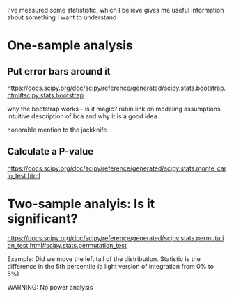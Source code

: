 I've measured some statististic, which I believe gives me useful information about something I want to understand

# One-sample analysis

## Put error bars around it

https://docs.scipy.org/doc/scipy/reference/generated/scipy.stats.bootstrap.html#scipy.stats.bootstrap

why the bootstrap works - is it magic? rubin link on modeling assumptions. intuitive description of bca and why it is a good idea

honorable mention to the jackknife

## Calculate a P-value

https://docs.scipy.org/doc/scipy/reference/generated/scipy.stats.monte_carlo_test.html

# Two-sample analyis: Is it significant?

https://docs.scipy.org/doc/scipy/reference/generated/scipy.stats.permutation_test.html#scipy.stats.permutation_test

Example: Did we move the left tail of the distribution. Statistic is the difference in the 5th percentile (a light version of integration from 0% to 5%)

WARNING: No power analysis
